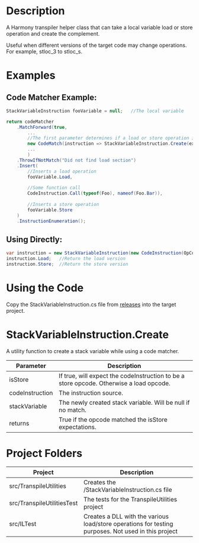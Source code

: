# Description 
A Harmony transpiler helper class that can take a local variable load or store operation and create the complement.

Useful when different versions of the target code may change operations.  For example, stloc_3 to stloc_s.

# Examples
## Code Matcher Example:

```csharp
StackVariableInstruction fooVariable = null;   //The local variable

return codeMatcher
    .MatchForward(true,
        ...
        //The first parameter determines if a load or store operation is required for a successful CodeMatch.
        new CodeMatch(instruction => StackVariableInstruction.Create(expectStore: true, instruction, out fooVariable))
        ...
        )
    .ThrowIfNotMatch("Did not find load section")        
    .Insert(
        //Inserts a load operation
        fooVariable.Load,
        
        //Some function call
        CodeInstruction.Call(typeof(Foo), nameof(Foo.Bar)),
        
        //Inserts a store operation
        fooVariable.Store
    )
    .InstructionEnumeration();
```
## Using Directly:
```csharp
var instruction = new StackVariableInstruction(new CodeInstruction(OpCodes.Stloc_2));
instruction.Load;   //Return the load version
instruction.Store;  //Return the store version
```

# Using the Code
Copy the StackVariableInstruction.cs file from [releases](./releases) into the target project.

# StackVariableInstruction.Create

A utility function to create a stack variable while using a code matcher.

|Parameter|Description|
|--|--|
|isStore|If true, will expect the codeInstruction to be a store opcode.  Otherwise a load opcode.|
|codeInstruction|The instruction source.|
|stackVariable|The newly created stack variable.  Will be null if no match.|
|returns|True if the opcode matched the isStore expectations.|


# Project Folders
|Project|Description|
|--|--|
|src/TranspileUtilities|Creates the /StackVariableInstruction.cs file|
|src/TranspileUtilitiesTest|The tests for the TranspileUtilities project|
|src/ILTest|Creates a DLL with the various load/store operations for testing purposes.  Not used in this project|
